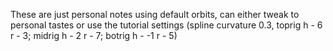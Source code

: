 These are just personal notes 
using default orbits, can either tweak to personal tastes or use the tutorial settings 
(spline curvature 0.3, toprig h - 6 r - 3; midrig h - 2 r - 7; botrig h - -1 r - 5)
